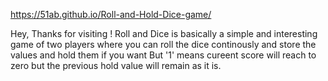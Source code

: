 
https://51ab.github.io/Roll-and-Hold-Dice-game/


Hey, Thanks for visiting !
Roll and Dice is basically a simple and interesting game of two players where you can roll the dice continously and store the values and hold them if you want But '1' means cureent score will reach to zero but the previous hold value will remain as it is.

